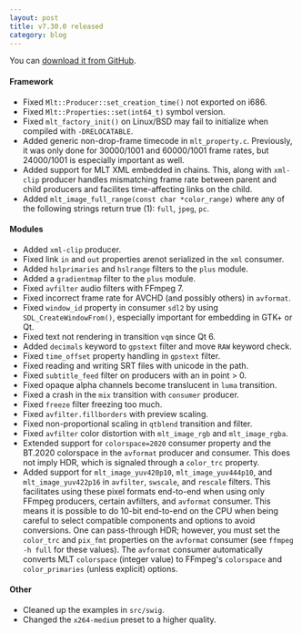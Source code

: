 ```yaml
---
layout: post
title: v7.30.0 released
category: blog
---
```

You can [download it from GitHub](https://github.com/mltframework/mlt/releases/tag/v7.30.0).

#### Framework

  * Fixed `Mlt::Producer::set_creation_time()` not exported on i686.
  * Fixed `Mlt::Properties::set(int64_t)` symbol version.
  * Fixed `mlt_factory_init()` on Linux/BSD may fail to initialize when
    compiled with `-DRELOCATABLE`.
  * Added generic non-drop-frame timecode in `mlt_property.c`.
    Previously, it was only done for 30000/1001 and 60000/1001 frame rates,
    but 24000/1001 is especially important as well.
  * Added support for MLT XML embedded in chains.
    This, along with `xml-clip` producer handles mismatching frame rate
    between parent and child producers and facilites time-affecting links on
    the child.
  * Added `mlt_image_full_range(const char *color_range)` where any of the
    following strings return true (1): `full`, `jpeg`, `pc`.

#### Modules

  * Added `xml-clip` producer.
  * Fixed link `in` and `out` properties arenot serialized in the `xml` consumer.
  * Added `hslprimaries` and `hslrange` filters to the `plus` module.
  * Added a `gradientmap` filter to the `plus` module.
  * Fixed `avfilter` audio filters with FFmpeg 7.
  * Fixed incorrect frame rate for AVCHD (and possibly others) in `avformat`.
  * Fixed `window_id` property in consumer `sdl2` by using
    `SDL_CreateWindowFrom()`, especially important for embedding in GTK+ or Qt.
  * Fixed text not rendering in transition `vqm` since Qt 6.
  * Added `decimals` keyword to `gpstext` filter and move `RAW` keyword check.
  * Fixed `time_offset` property handling in `gpstext` filter.
  * Fixed reading and writing SRT files with unicode in the path.
  * Fixed `subtitle_feed` filter on producers with an in point > 0.
  * Fixed opaque alpha channels become translucent in `luma` transition.
  * Fixed a crash in the `mix` transition with `consumer` producer.
  * Fixed `freeze` filter freezing too much.
  * Fixed `avfilter.fillborders` with preview scaling.
  * Fixed non-proportional scaling in `qtblend` transition and filter.
  * Fixed `avfilter` color distortion with `mlt_image_rgb` and `mlt_image_rgba`.
  * Extended support for `colorspace=2020` consumer property and the BT.2020
    colorspace in the `avformat` producer and consumer.
    This does not imply HDR, which is signaled through a `color_trc` property.
  * Added support for `mlt_image_yuv420p10`, `mlt_image_yuv444p10`, and
    `mlt_image_yuv422p16` in `avfilter`, `swscale`, and `rescale` filters.
    This facilitates using these pixel formats end-to-end when using only
    FFmpeg producers, certain avfilters, and `avformat` consumer.
    This means it is possible to do 10-bit end-to-end on the CPU when being
    careful to select compatible components and options to avoid conversions.
    One can pass-through HDR; however, you must set the `color_trc` and
    `pix_fmt` properties on the `avformat` consumer (see `ffmpeg -h full` for
    these values). The `avformat` consumer automatically converts MLT
    `colorspace` (integer value) to FFmpeg's `colorspace` and `color_primaries`
    (unless explicit) options.

#### Other

  * Cleaned up the examples in `src/swig`.
  * Changed the `x264-medium` preset to a higher quality.

